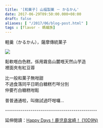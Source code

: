```yaml
---
title: '[和菓子] 山福製菓 － かるかん'
date: 2017-06-29T09:50:00.000+08:00
draft: false
aliases: [ "/2017/06/blog-post.html" ]
tags : [flavor - 螞蟻族]
---
```


軽羹（かるかん），薩摩傳統菓子  

![](/images/karukan.jpg)

鬆軟嘅白色糕，係用霧島山麓嘅天然山芋造  
裡面夾有紅豆蓉  
  
比一般和菓子無咁甜  
不過食落同平日啲白糖糕冇咩分別  
仲要冇白糖糕咁鬆  
  
普普通通啦，叫做試過吓咁囉...
  
\-----------------------------------------------  
  
延伸閱讀：[Happy Days！鹿児島宮崎！ (10D9N)](https://hidie.net/kojkmi10d9n/)
